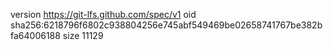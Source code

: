 version https://git-lfs.github.com/spec/v1
oid sha256:6218796f6802c938804256e745abf549469be02658741767be382bfa64006188
size 11129
